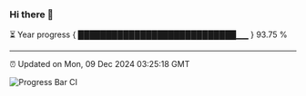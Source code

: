 ### Hi there 👋

⏳ Year progress { ████████████████████████████▁▁ } 93.75 %

---

⏰ Updated on Mon, 09 Dec 2024 03:25:18 GMT

![Progress Bar CI](https://github.com/IshwaranRudhara/GIT-ACTION/workflows/Progress%20Bar%20CI/badge.svg)
